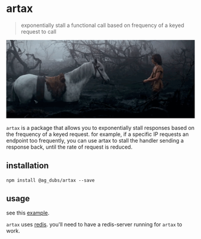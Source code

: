 # artax
> exponentially stall a functional call based on frequency of a keyed request to call

![artax](artax.gif)

`artax` is a package that allows you to exponentially stall responses based on the frequency of a keyed
request. for example, if a specific IP requests an endpoint too frequently, you can use artax to
stall the handler sending a response back, until the rate of request is reduced.

## installation

```
npm install @ag_dubs/artax --save
```

## usage

see this [example](examples/example.js).

`artax` uses [redis](https://redis.io/). you'll need to have a redis-server running for `artax` to work.
